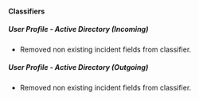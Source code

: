 
#### Classifiers
##### User Profile - Active Directory (Incoming)
- Removed non existing incident fields from classifier.
##### User Profile - Active Directory (Outgoing)
- Removed non existing incident fields from classifier.
